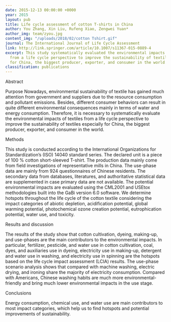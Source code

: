 ```yaml
---
date: 2015-12-13 00:00:00 +0000
year: 2015
layout: pub
title: Life cycle assessment of cotton T-shirts in China
author: You Zhang, Xin Liu, Rufeng Xiao, Zengwei Yuan*
author_img: team/zyou.jpg
content_img: "/uploads/2018/02/cotton Tshirt.gif"
journal: The International Journal of Life Cycle Assessment
link: http://link.springer.com/article/10.1007/s11367-015-0889-4
excerpt: This study systematically evaluated the environmental impacts of textiles
  from a life cycle perspective to improve the sustainability of textiles especially
  for China, the biggest producer, exporter, and consumer in the world.
classification: publications
---
```



Abstract

Purpose
Nowadays, environmental sustainability of textile has gained much attention from government and suppliers due to the resource consumption and pollutant emissions. Besides, different consumer behaviors can result in quite different environmental consequences mainly in terms of water and energy consumption. Therefore, it is necessary to systematically evaluate the environmental impacts of textiles from a life cycle perspective to improve the sustainability of textiles especially for China, the biggest producer, exporter, and consumer in the world.

Methods

This study is conducted according to the International Organizations for Standardization’s (ISO) 14040 standard series. The declared unit is a piece of 100 % cotton short-sleeved T-shirt. The production data mainly come from field investigations of representative mills in China. The use-phase data are mainly from 924 questionnaires of Chinese residents. The secondary data from databases, literatures, and authoritative statistical data are supplemented in case primary data are not available. The potential environmental impacts are evaluated using the CML2001 and USEtox methodologies built into the GaBi version 6.0 software. We determine hotspots throughout the life cycle of the cotton textile considering the impact categories of abiotic depletion, acidification potential, global warming potential, photochemical ozone creation potential, eutrophication potential, water use, and toxicity.

Results and discussion

The results of the study show that cotton cultivation, dyeing, making-up, and use-phases are the main contributors to the environmental impacts. In particular, fertilizer, pesticide, and water use in cotton cultivation, coal, dyes, and auxiliaries use in dyeing, electricity use in making-up, detergent and water use in washing, and electricity use in spinning are the hotspots based on the life cycle impact assessment (LCIA) results. The use-phase scenario analysis shows that compared with machine washing, electric drying, and ironing share the majority of electricity consumption. Compared with Americans, Chinese washing habits are much more environmental-friendly and bring much lower environmental impacts in the use stage.

Conclusions

Energy consumption, chemical use, and water use are main contributors to most impact categories, which help us to find hotspots and potential improvements of sustainability.
